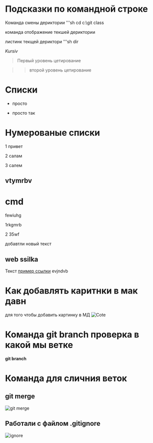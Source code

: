 # Подсказки по командной строке 

Команда смены дериктории '''sh
cd  c:\git class

команда отображение текшей дериктории 

листинк текщей дериктори '''sh dir

*Kursiv*

>Первый уровень цетирование 

>>второй уровень цетирование  

# Списки 

* просто

* просто так 

# Нумерованые списки 
1 привет 

2 салам 

3 салем 

## vtymrbv 
# cmd
fewiuhg

1rkgmrb

2 35wf

 добавтли новый текст 


 ## web ssilka

 Текст [пример ссылки](http.vk.com "save ssilka")
 evjndvb

# Как добавлять каритнки в мак давн 

 для того чтобы добавить картинку в МД
 ![Cote](kotapa.jpg)

 # Команда git branch проверка в какой мы ветке 

 __git branch__

 # Команда для сличния веток 
 ## git merge
  ![git merge](git-merge.png)

## Работали с файлом .gitignore
![ignore](ignore.jpg)

